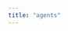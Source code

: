 ```yaml
---
title: "agents"
---
```

<div class="container mt-4 mb-4" id="all"></div>
<script>
function parse_time(inp) {
    const i = inp / 1000
    const hours = Math.floor(i / 3600);
    let minutes = Math.floor((i % 3600) / 60);
    minutes = minutes < 10 ? '0' + minutes : minutes;
    let seconds = Math.floor((i % 3600) % 60);
    seconds = seconds < 10 ? '0' + seconds : seconds;
    const readable_time = /*html*/`${hours}:${minutes}:${seconds}`;
    return readable_time;
}
function online(last_checkin){
    const utcDBDate = new Date(last_checkin);
    const now = new Date(Date.now());
    const elapsed_int = now - utcDBDate;
    const elapsed = parse_time(elapsed_int);
    return { utcDBDate, elapsed };
}
async function initAgent(){
    let res = await fetch(`/api/v1/hosts/new`, {method: "POST"});
    if (!res.ok) {
        let error = await res.text();
        throw new Error(error);
    }
    res = await res.json();
    console.log(res);
    document.getElementById("newAgentScript1").innerText = `SSL_CERT_FILE=rootCA.crt unpatched-agent --alias new-agent-123 --attributes linux,prod --id ${res.id} --server ${window.location.host}`;
}
const nodeplus = `<svg xmlns="http://www.w3.org/2000/svg" width="16" height="16" fill="currentColor" class="bi bi-clipboard2-plus" viewBox="0 0 16 16">
  <path d="M9.5 0a.5.5 0 0 1 .5.5.5.5 0 0 0 .5.5.5.5 0 0 1 .5.5V2a.5.5 0 0 1-.5.5h-5A.5.5 0 0 1 5 2v-.5a.5.5 0 0 1 .5-.5.5.5 0 0 0 .5-.5.5.5 0 0 1 .5-.5h3Z"/>
  <path d="M3 2.5a.5.5 0 0 1 .5-.5H4a.5.5 0 0 0 0-1h-.5A1.5 1.5 0 0 0 2 2.5v12A1.5 1.5 0 0 0 3.5 16h9a1.5 1.5 0 0 0 1.5-1.5v-12A1.5 1.5 0 0 0 12.5 1H12a.5.5 0 0 0 0 1h.5a.5.5 0 0 1 .5.5v12a.5.5 0 0 1-.5.5h-9a.5.5 0 0 1-.5-.5v-12Z"/>
  <path d="M8.5 6.5a.5.5 0 0 0-1 0V8H6a.5.5 0 0 0 0 1h1.5v1.5a.5.5 0 0 0 1 0V9H10a.5.5 0 0 0 0-1H8.5V6.5Z"/>
</svg>`
const search = `<svg xmlns="http://www.w3.org/2000/svg" width="16" height="16" fill="currentColor" class="bi bi-search" viewBox="0 0 16 16">
  <path d="M11.742 10.344a6.5 6.5 0 1 0-1.397 1.398h-.001c.03.04.062.078.098.115l3.85 3.85a1 1 0 0 0 1.415-1.414l-3.85-3.85a1.007 1.007 0 0 0-.115-.1zM12 6.5a5.5 5.5 0 1 1-11 0 5.5 5.5 0 0 1 11 0z"/>
</svg>`
const plus = `<svg xmlns="http://www.w3.org/2000/svg" width="16" height="16" fill="currentColor" class="bi bi-plus-circle" viewBox="0 0 16 16">
  <path d="M8 15A7 7 0 1 1 8 1a7 7 0 0 1 0 14zm0 1A8 8 0 1 0 8 0a8 8 0 0 0 0 16z"/>
  <path d="M8 4a.5.5 0 0 1 .5.5v3h3a.5.5 0 0 1 0 1h-3v3a.5.5 0 0 1-1 0v-3h-3a.5.5 0 0 1 0-1h3v-3A.5.5 0 0 1 8 4z"/>
</svg>`
async function init(){
    let agents = await fetch('/api/v1/hosts').then(r=>r.json());
    if (agents.error == "Invalid token") { window.location.href = "/login" }
    console.log(agents);
    let s = /*html*/`<div class="row row-cols-1 row-cols-sm-2 row-cols-md-3 g-4">`;
    for(agent of agents){
        const time = online(agent.last_checkin);
        let atts="";
        for(attr of agent.attributes){
            atts+=/*html*/`<span class="badge rounded-pill text-bg-secondary me-1 ms-1">${attr}</span>`;
        }
        s += /*html*/`
        <div class="col row-flex">
        <div class="card w-100">
        <div class="card-header">
            ${agent.alias || `Pending invite` }
        </div>
        <div class="card-body">
            <div class="card-text">Key: ${agent.id}</div>
            <div class="card-text">Last check-in: ${ agent.last_checkin ? `<abbr title="${time.utcDBDate}">${time.elapsed}</abbr> ago` : `Never` }</div>
            <div class="card-text">${atts || `No labels set`}</div>
        </div>
        <div class="card-body" style="display: flex;justify-content: space-around;">
            <a class="icon-link icon-link-hover link-secondary ${agent.last_checkin ? ``:`opacity-0 pe-none`}" href="#">Run Script ${nodeplus}</a>
            <a class="icon-link icon-link-hover link-secondary ${agent.last_checkin ? ``:`opacity-0 pe-none`}" href="#" data-bs-toggle="modal" data-bs-target="#staticBackdrop2">Show Executions ${search}</a>
        </div>
        </div>
        <div class="modal fade" id="staticBackdrop2" data-bs-backdrop="static" data-bs-keyboard="false" tabindex="-1" aria-labelledby="staticBackdropLabel2" aria-hidden="true">
        <div class="modal-dialog modal-dialog-centered">
            <div class="modal-content">
            <div class="modal-header">
                <h1 class="modal-title fs-5" id="staticBackdropLabel2">Executions for Agent ${agent.alias}</h1>
                <button type="button" class="btn-close" data-bs-dismiss="modal" aria-label="Close"></button>
            </div>
            <div class="modal-body">
                Implement this
            </div>
            <div class="modal-footer">
                <button type="button" class="btn btn-secondary" data-bs-dismiss="modal">Close</button>
                <button type="button" class="btn btn-primary">Understood</button>
            </div>
            </div>
        </div>
        </div></div>`;
    }
    s += /*html*/`<div class="col row-flex"><div class="card w-100">
        <div class="card-body bg-secondary" style="--bs-bg-opacity: .3;">
            <br><br><br><br><br><div class="card-text"><button type="button" class="btn btn-success position-absolute top-50 start-50 translate-middle" data-bs-toggle="modal" data-bs-target="#staticBackdrop" onClick="initAgent()">${plus} new Agent</button><br><br></div>
        </div>
        </div></div></div>
        `
    s += /*html*/`<div class="modal fade" id="staticBackdrop" data-bs-backdrop="static" data-bs-keyboard="false" tabindex="-1" aria-labelledby="staticBackdropLabel" aria-hidden="true">
        <div class="modal-dialog modal-dialog-centered">
            <div class="modal-content">
            <div class="modal-header">
                <h1 class="modal-title fs-5" id="staticBackdropLabel">Add a new Agent</h1>
                <button type="button" class="btn-close" data-bs-dismiss="modal" aria-label="Close" onClick="location.reload()"></button>
            </div>
            <div class="modal-body"><code id="newAgentScript1"></code>
            </div>
            <div class="modal-footer">
                <button type="button" class="btn btn-secondary" data-bs-dismiss="modal" onClick="location.reload()">Close</button>
            </div>
            </div>
        </div>
        </div>
    `
    document.querySelector("#all").innerHTML=s;
}
init()
</script>
<style>
.row-flex {
  display: flex;
  flex-wrap: wrap;
}
</style>

